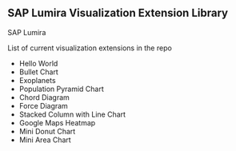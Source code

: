 SAP Lumira Visualization Extension Library
-------------------------------------------
SAP Lumira

List of current visualization extensions in the repo
* Hello World
* Bullet Chart
* Exoplanets
* Population Pyramid Chart
* Chord Diagram
* Force Diagram
* Stacked Column with Line Chart
* Google Maps Heatmap
* Mini Donut Chart
* Mini Area Chart
